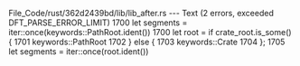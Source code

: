 File_Code/rust/362d2439bd/lib/lib_after.rs --- Text (2 errors, exceeded DFT_PARSE_ERROR_LIMIT)
1700         let segments = iter::once(keywords::PathRoot.ident())                                                                                           1700         let root = if crate_root.is_some() {
                                                                                                                                                             1701             keywords::PathRoot
                                                                                                                                                             1702         } else {
                                                                                                                                                             1703             keywords::Crate
                                                                                                                                                             1704         };
                                                                                                                                                             1705         let segments = iter::once(root.ident())

